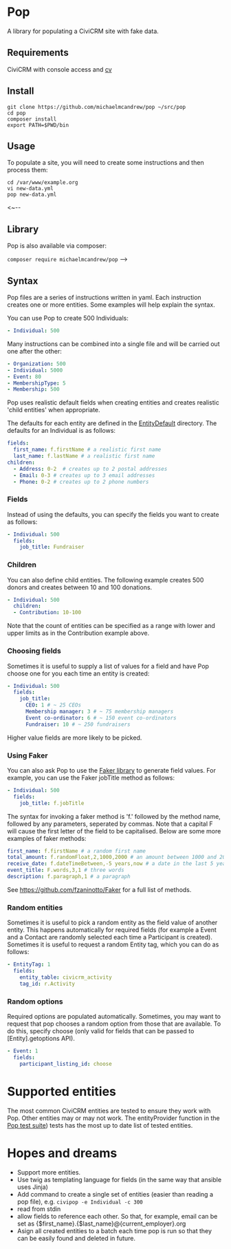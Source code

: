 # Pop

A library for populating a CiviCRM site with fake data.

## Requirements

CiviCRM with console access and [cv](https://github.com/civicrm/cv)

## Install

```
git clone https://github.com/michaelmcandrew/pop ~/src/pop
cd pop
composer install
export PATH=$PWD/bin
```

## Usage

To populate a site, you will need to create some instructions and then process them:

```
cd /var/www/example.org
vi new-data.yml
pop new-data.yml
```

<~--
## Library

Pop is also available via composer:

`composer require michaelmcandrew/pop`
-->

## Syntax

Pop files are a series of instructions written in yaml. Each instruction creates
one or more entities. Some examples will help explain the syntax.

You can use Pop to create 500 Individuals:

```yaml
- Individual: 500
```

Many instructions can be combined into a single file and will be carried out one after the other:

```yaml
- Organization: 500
- Individual: 5000
- Event: 80
- MembershipType: 5
- Membership: 500
```

Pop uses realistic default fields when creating entities and creates realistic  'child entities' when appropriate.

The defaults for each entity are defined in the [EntityDefault](src/Pop/EntityDefault) directory. The defaults for an Individual is as follows:

```yaml
fields:
  first_name: f.firstName # a realistic first name
  last_name: f.lastName # a realistic first name
children:
  - Address: 0-2  # creates up to 2 postal addresses
  - Email: 0-3 # creates up to 3 email addresses
  - Phone: 0-2 # creates up to 2 phone numbers
```

### Fields

Instead of using the defaults, you can specify the fields you want to create as follows:

```yaml
- Individual: 500
  fields:
    job_title: Fundraiser
```

### Children

You can also define child entities. The following example creates 500 donors and creates between 10 and 100 donations.

```yaml
- Individual: 500
  children:
  - Contribution: 10-100
```

Note that the count of entities can be specified as a range with lower and upper limits as in the Contribution example above.

### Choosing fields

Sometimes it is useful to supply a list of values for a field and have Pop choose one for you each time an entity is created:

```yaml
- Individual: 500
  fields:
    job_title:
      CEO: 1 # ~ 25 CEOs
      Membership manager: 3 # ~ 75 membership managers
      Event co-ordinator: 6 # ~ 150 event co-ordinators
      Fundraiser: 10 # ~ 250 fundraisers
```

Higher value fields are more likely to be picked.

### Using Faker

You can also ask Pop to use the [Faker library](https://github.com/fzaninotto/Faker) to generate field values. For example, you can use the Faker jobTitle method as follows:

```yaml
- Individual: 500
  fields:
    job_title: f.jobTitle
```

The syntax for invoking a faker method is 'f.' followed by the method name,
followed by any parameters, seperated by commas. Note that a capital F will
cause the first letter of the field to be capitalised. Below are some more examples of faker methods:

```yaml
first_name: f.firstName # a random first name
total_amount: f.randomFloat,2,1000,2000 # an amount between 1000 and 2000
receive_date: f.dateTimeBetween,-5 years,now # a date in the last 5 years
event_title: F.words,3,1 # three words
description: f.paragraph,1 # a paragraph
```

See https://github.com/fzaninotto/Faker for a full list of methods.

### Random entities

Sometimes it is useful to pick a random entity as the field value of another entity. This happens automatically for required fields (for example a Event and a Contact are randomly selected each time a Participant is created). Sometimes it is useful to request a random Entity tag, which you can do as follows:

```yaml
- EntityTag: 1
  fields:
    entity_table: civicrm_activity
    tag_id: r.Activity
```

### Random options

Required options are populated automatically. Sometimes, you may want to request that pop chooses a random option from those that are available. To do this, specify choose (only valid for fields that can be passed to [Entity].getoptions API).

```yaml
- Event: 1
  fields:
    participant_listing_id: choose
```

# Supported entities

The most common CiviCRM entities are tested to ensure they work with Pop. Other entities may or may not work. The entityProvider function in the [Pop test suite](https://github.com/michaelmcandrew/cv/blob/pop/tests/Command/PopCommandTest.php)) tests has the most up to date list of tested entities.

# Hopes and dreams

* Support more entities.
* Use twig as templating language for fields (in the same way that ansible uses Jinja)
* Add command to create a single set of entities (easier than reading a pop file), e.g. `civipop -e Individual -c 300`
* read from stdin
* allow fields to reference each other. So that, for example, email can be set as {$first_name}.{$last_name}@{current_employer}.org
* Asign all created entities to a batch each time pop is run so that they can be easily found and deleted in future.
